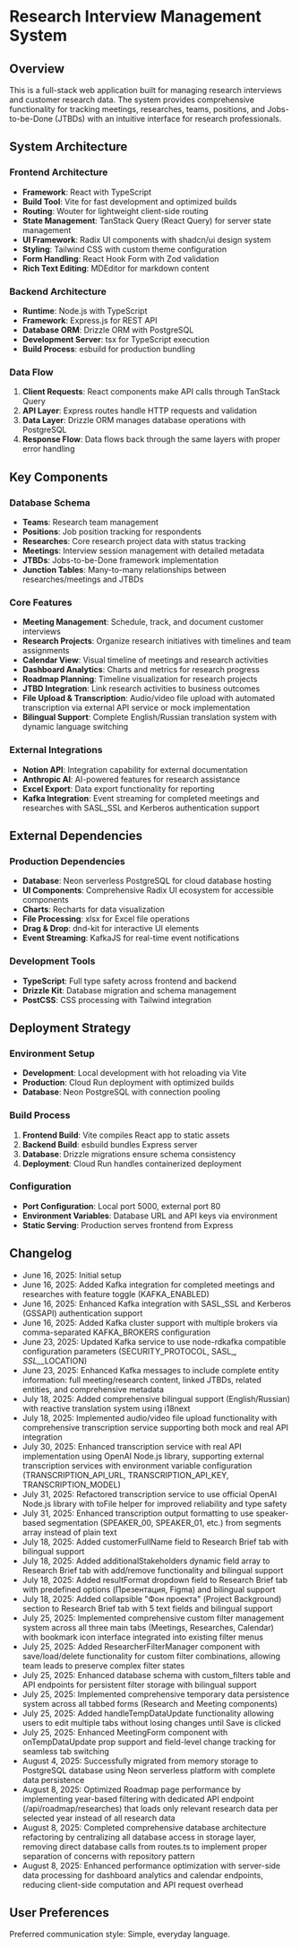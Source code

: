 # Research Interview Management System

## Overview

This is a full-stack web application built for managing research interviews and customer research data. The system provides comprehensive functionality for tracking meetings, researches, teams, positions, and Jobs-to-be-Done (JTBDs) with an intuitive interface for research professionals.

## System Architecture

### Frontend Architecture
- **Framework**: React with TypeScript
- **Build Tool**: Vite for fast development and optimized builds
- **Routing**: Wouter for lightweight client-side routing
- **State Management**: TanStack Query (React Query) for server state management
- **UI Framework**: Radix UI components with shadcn/ui design system
- **Styling**: Tailwind CSS with custom theme configuration
- **Form Handling**: React Hook Form with Zod validation
- **Rich Text Editing**: MDEditor for markdown content

### Backend Architecture
- **Runtime**: Node.js with TypeScript
- **Framework**: Express.js for REST API
- **Database ORM**: Drizzle ORM with PostgreSQL
- **Development Server**: tsx for TypeScript execution
- **Build Process**: esbuild for production bundling

### Data Flow
1. **Client Requests**: React components make API calls through TanStack Query
2. **API Layer**: Express routes handle HTTP requests and validation
3. **Data Layer**: Drizzle ORM manages database operations with PostgreSQL
4. **Response Flow**: Data flows back through the same layers with proper error handling

## Key Components

### Database Schema
- **Teams**: Research team management
- **Positions**: Job position tracking for respondents
- **Researches**: Core research project data with status tracking
- **Meetings**: Interview session management with detailed metadata
- **JTBDs**: Jobs-to-be-Done framework implementation
- **Junction Tables**: Many-to-many relationships between researches/meetings and JTBDs

### Core Features
- **Meeting Management**: Schedule, track, and document customer interviews
- **Research Projects**: Organize research initiatives with timelines and team assignments
- **Calendar View**: Visual timeline of meetings and research activities
- **Dashboard Analytics**: Charts and metrics for research progress
- **Roadmap Planning**: Timeline visualization for research projects
- **JTBD Integration**: Link research activities to business outcomes
- **File Upload & Transcription**: Audio/video file upload with automated transcription via external API service or mock implementation
- **Bilingual Support**: Complete English/Russian translation system with dynamic language switching

### External Integrations
- **Notion API**: Integration capability for external documentation
- **Anthropic AI**: AI-powered features for research assistance
- **Excel Export**: Data export functionality for reporting
- **Kafka Integration**: Event streaming for completed meetings and researches with SASL_SSL and Kerberos authentication support

## External Dependencies

### Production Dependencies
- **Database**: Neon serverless PostgreSQL for cloud database hosting
- **UI Components**: Comprehensive Radix UI ecosystem for accessible components
- **Charts**: Recharts for data visualization
- **File Processing**: xlsx for Excel file operations
- **Drag & Drop**: dnd-kit for interactive UI elements
- **Event Streaming**: KafkaJS for real-time event notifications

### Development Tools
- **TypeScript**: Full type safety across frontend and backend
- **Drizzle Kit**: Database migration and schema management
- **PostCSS**: CSS processing with Tailwind integration

## Deployment Strategy

### Environment Setup
- **Development**: Local development with hot reloading via Vite
- **Production**: Cloud Run deployment with optimized builds
- **Database**: Neon PostgreSQL with connection pooling

### Build Process
1. **Frontend Build**: Vite compiles React app to static assets
2. **Backend Build**: esbuild bundles Express server
3. **Database**: Drizzle migrations ensure schema consistency
4. **Deployment**: Cloud Run handles containerized deployment

### Configuration
- **Port Configuration**: Local port 5000, external port 80
- **Environment Variables**: Database URL and API keys via environment
- **Static Serving**: Production serves frontend from Express

## Changelog
- June 16, 2025: Initial setup
- June 16, 2025: Added Kafka integration for completed meetings and researches with feature toggle (KAFKA_ENABLED)
- June 16, 2025: Enhanced Kafka integration with SASL_SSL and Kerberos (GSSAPI) authentication support
- June 16, 2025: Added Kafka cluster support with multiple brokers via comma-separated KAFKA_BROKERS configuration
- June 23, 2025: Updated Kafka service to use node-rdkafka compatible configuration parameters (SECURITY_PROTOCOL, SASL_*, SSL_*_LOCATION)
- June 23, 2025: Enhanced Kafka messages to include complete entity information: full meeting/research content, linked JTBDs, related entities, and comprehensive metadata
- July 18, 2025: Added comprehensive bilingual support (English/Russian) with reactive translation system using i18next
- July 18, 2025: Implemented audio/video file upload functionality with comprehensive transcription service supporting both mock and real API integration
- July 30, 2025: Enhanced transcription service with real API implementation using OpenAI Node.js library, supporting external transcription services with environment variable configuration (TRANSCRIPTION_API_URL, TRANSCRIPTION_API_KEY, TRANSCRIPTION_MODEL)
- July 31, 2025: Refactored transcription service to use official OpenAI Node.js library with toFile helper for improved reliability and type safety
- July 31, 2025: Enhanced transcription output formatting to use speaker-based segmentation (SPEAKER_00, SPEAKER_01, etc.) from segments array instead of plain text
- July 18, 2025: Added customerFullName field to Research Brief tab with bilingual support
- July 18, 2025: Added additionalStakeholders dynamic field array to Research Brief tab with add/remove functionality and bilingual support
- July 18, 2025: Added resultFormat dropdown field to Research Brief tab with predefined options (Презентация, Figma) and bilingual support
- July 18, 2025: Added collapsible "Фон проекта" (Project Background) section to Research Brief tab with 5 text fields and bilingual support
- July 25, 2025: Implemented comprehensive custom filter management system across all three main tabs (Meetings, Researches, Calendar) with bookmark icon interface integrated into existing filter menus
- July 25, 2025: Added ResearcherFilterManager component with save/load/delete functionality for custom filter combinations, allowing team leads to preserve complex filter states
- July 25, 2025: Enhanced database schema with custom_filters table and API endpoints for persistent filter storage with bilingual support
- July 25, 2025: Implemented comprehensive temporary data persistence system across all tabbed forms (Research and Meeting components)
- July 25, 2025: Added handleTempDataUpdate functionality allowing users to edit multiple tabs without losing changes until Save is clicked
- July 25, 2025: Enhanced MeetingForm component with onTempDataUpdate prop support and field-level change tracking for seamless tab switching
- August 4, 2025: Successfully migrated from memory storage to PostgreSQL database using Neon serverless platform with complete data persistence
- August 8, 2025: Optimized Roadmap page performance by implementing year-based filtering with dedicated API endpoint (/api/roadmap/researches) that loads only relevant research data per selected year instead of all research data
- August 8, 2025: Completed comprehensive database architecture refactoring by centralizing all database access in storage layer, removing direct database calls from routes.ts to implement proper separation of concerns with repository pattern
- August 8, 2025: Enhanced performance optimization with server-side data processing for dashboard analytics and calendar endpoints, reducing client-side computation and API request overhead

## User Preferences

Preferred communication style: Simple, everyday language.